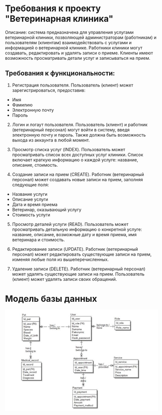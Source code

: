 # Требования к проекту "Ветеринарная клиника"
Описание: система предназначена для управления услугами ветеринарной клиники, позволяющей администраторам (работникам) и пользователям (клиентам) взаимодействовать с услугами и информацией о ветеринарной клинике. Работники клиники могут создавать, редактировать и удалять записи о приеме. Клиенты имеют возможность просматривать детали услуг и записываться на прием. 

## Требования к функциональности:
1. Регистрация пользователя.
Пользователь (клиент) может зарегистрироваться, предоставив:
- Имя
- Фамилию
- Электронную почту
- Пароль

2. Логин и логаут пользователя.
Пользователь (клиент) и работник (ветеринарный персонал) могут войти в систему, введя электронную почту и пароль. 
Также должна быть возможность выхода из аккаунта в любой момент.

3.  Просмотр списка услуг (INDEX).
Пользователь может просматривать список всех доступных услуг клиники. 
Список включает краткую информацию о каждой услуге: название, описание, стоимость.

4. Создание записи на прием (CREATE).
Работник (ветеринарный персонал) может создавать новые записи на прием, заполняя следующие поля:
- Название услуги
- Описание услуги
- Дата и время приема
- Ветеринар, оказывающий услугу
- Стоимость услуги

5. Просмотр деталей услуги (READ).
Пользователь может просматривать детальную информацию о конкретной услуге: название, описание, возможные дату и время приема, имя ветеринара и стоимость.

6. Редактирование записи (UPDATE).
Работник (ветеринарный персонал) может редактировать существующие записи на прием, изменяя любые поля из вышеперечисленных.

7. Удаление записи (DELETE).
Работник (ветеринарный персонал) может удалять существующие записи на прием.
Пользователь (клиент) может удалять записи своих обращений.

# Модель базы данных
![Модель базы данных: ](model_vet.jpg)
